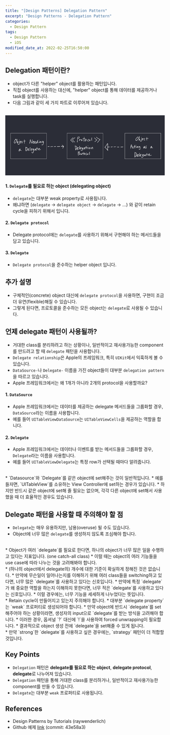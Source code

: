 ```yaml
---
title: "[Design Patterns] Delegation Pattern"
excerpt: "Design Patterns - Delegation Pattern"
categories: 
  - Design Pattern
tags:
  - Design Pattern
  - iOS
modified_date_at: 2022-02-25T16:50:00
---
```

## Delegation 패턴이란?  
* object가 다른 "helper" object를 활용하는 패턴입니다.  
* 직접 object를 사용하는 대신에, "helper" object를 통해 데이터를 제공하거나 task를 실행합니다.  
* 다음 그림과 같이 세 가지 파트로 이루어져 있습니다.  
<br>
<center><img src="/assets/images/design_pattern/delegation_pattern/delegation_pattern_black.png"></center>

#### 1. `Delegate`를 필요로 하는 object (delegating object)  
* `delegate`는 대부분 weak property로 사용됩니다.  
* 왜냐하면 (`delegate` -> `delegate object` -> `delegate` -> ...) 와 같이 retain cycle을 피하기 위해서 입니다.  

#### 2. `Delegate protocol`  
* Delegate protocol에는 `delegate`를 사용하기 위해서 구현해야 하는 메서드들을 담고 있습니다.  

#### 3. `Delegate`  
* `Delegate protocol`을 준수하는 helper object 입니다.  

## 추가 설명  
* 구체적인(concrete) object 대신에 `delegate protocol`을 사용하면, 구현이 조금 더 유연(flexible)해질 수 있습니다.  
* 그렇게 된다면, 프로토콜을 준수하는 모든 object는 `delegate`로 사용될 수 있습니다.  

## 언제 delegate 패턴이 사용될까?  
* 거대한 class를 분리하려고 하는 상황이나, 일반적이고 재사용가능한 component를 만드려고 할 때 `delegate` 패턴을 사용합니다.  
* `Delegate relationship`은 Apple의 프레임워크, 특히 `UIKit`에서 익훅하게 볼 수 있습니다.  
* `DataSource-`나 `Delegate-` 이름을 가진 object들이 대부분 `delegation pattern`을 따르고 있습니다.  
* Apple 프레임워크에서는 왜 1개가 아니라 2개의 protocol을 사용할까요?   

#### 1. `DataSource`  
* Apple 프레임워크에서는 데이터를 제공하는 delegate 메서드들을 그룹화할 경우, `DataSource`라는 이름을 사용합니다.  
* 예를 들어 `UITableViewDataSource`는 `UITableViewCells`을 제공하는 역할을 합니다.  

#### 2. `Delegate`  
* Apple 프레임워크에서는 데이터나 이벤트를 받는 메서드들을 그룹화할 경우, `Delegate`라는 이름을 사용합니다.  
* 예를 들어 `UITableViewDelegate`는 특정 row가 선택될 때마다 알려줍니다.  
<br>
* `Datasource`와 `Delegate`를 같은 object에 set해주는 것이 일반적입니다.  
* 예를 들자면, `UITableView`를 소유하는 View Controller에 set하는 경우가 있습니다.  
* 하지만 반드시 같은 object에 set해 줄 필요는 없으며, 각각 다른 object에 set해서 사용했을 때 더 효율적인 경우도 있습니다.  

## Delegate 패턴을 사용할 때 주의해야 할 점  
* `Delegate`는 매우 유용하지만, 남용(overuse) 될 수도 있습니다.  
* Object에 너무 많은 `delegate`를 생성하지 않도록 조심해야 합니다.  
<br>
* Object가 여러 `delegate`를 필요로 한다면, 하나의 object가 너무 많은 일을 수행하고 있다는 지표입니다. (one catch-all class)  
* 이럴 때는 object의 여러 기능들을 use case에 따라 나누는 것을 고려해봐야 합니다.  
<br>
* (하나의 object에서 delegate의) 개수에 대한 기준이 확실하게 정해진 것은 없습니다.  
* 만약에 무슨일이 일어나는지를 이해하기 위해 여러 class들을 switching하고 있다면, 너무 많은 `delegate`를 사용하고 있다는 신호입니다.  
* 만약에 특정 `delegate`가 왜 중요한 역할을 하는지 이해하지 못한다면, 너무 적은 `delegate`를 사용하고 있다는 신호입니다.  
* 이럴 경우에는, 너무 기능을 세세하게 나누었다는 뜻입니다.  
<br>
* Retain cycle이 만들어지고 있는지 주의해야 합니다.  
* 대부분 `delegate property`는 `weak` 프로퍼티로 생성되어야 합니다.  
* 만약 object에 반드시 `delegate`를 set 해주어야 하는 상황이라면, 생성자의 input으로 `delegate`를 받는 방식을 고려해야 합니다.  
* 이러한 경우, 옵셔널 `?` 대신에 `!`을 사용하여 forced unwrapping이 필요합니다.  
* 결과적으로 object 생성 전에 `delegate`을 set해줄 수 있게 됩니다.  
<br>
* 만약 `strong`한 `delegate`를 사용하고 싶은 경우에는, `strategy` 패턴이 더 적합할 것입니다.  

## Key Points  
* `Delegation` 패턴은 **delegate를 필요로 하는 object**, **delegate protocol**, **delegate**로 나누어져 있습니다.  
* `Delegation` 패턴을 통해 거대한 class를 분리하거나, 일반적이고 재사용가능한 component를 만들 수 있습니다.  
* `Delegate`는 대부분 `weak` 프로퍼티로 사용됩니다.  

## References  
* Design Patterns by Tutorials (raywenderlich)  
* Github 예제 [link](https://github.com/seungchann/fundamental-design-pattern-example/tree/main) (commit: 43e58a3)  
